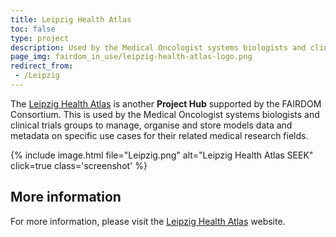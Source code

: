 ```yaml
---
title: Leipzig Health Atlas
toc: false
type: project
description: Used by the Medical Oncologist systems biologists and clinical trials groups.
page_img: fairdom_in_use/leipzig-health-atlas-logo.png
redirect_from:
 - /Leipzig
---
```


The [Leipzig Health Atlas](https://www.health-atlas.de) is another **Project Hub** supported by the FAIRDOM Consortium. This is used by the Medical Oncologist systems biologists and clinical trials groups to manage, organise and store models data and metadata on specific use cases for their related medical research fields.



{% include image.html file="Leipzig.png" alt="Leipzig Health Atlas SEEK" click=true class='screenshot' %}

## More information

For more information, please visit the [Leipzig Health Atlas](https://www.health-atlas.de) website. 
